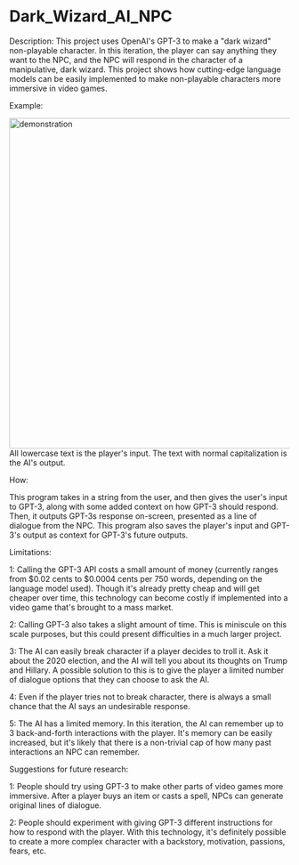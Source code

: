# Dark_Wizard_AI_NPC

Description:
This project uses OpenAI's GPT-3 to make a "dark wizard" non-playable character. In this iteration, the player can say anything they want to the NPC, and the NPC will respond in the character of a manipulative, dark wizard. This project shows how cutting-edge language models can be easily implemented to make non-playable characters more immersive in video games.

Example:

<img width="594" alt="demonstration" src="https://user-images.githubusercontent.com/86581611/207442135-4423f571-ebb2-47c2-b852-590187eba7b4.png">
All lowercase text is the player's input. The text with normal capitalization is the AI's output. 


How:

This program takes in a string from the user, and then gives the user's input to GPT-3, along with some added context on how GPT-3 should respond. Then, it outputs GPT-3s response on-screen, presented as a line of dialogue from the NPC. This program also saves the player's input and GPT-3's output as context for GPT-3's future outputs. 


Limitations:

1: Calling the GPT-3 API costs a small amount of money (currently ranges from $0.02 cents to $0.0004 cents per 750 words, depending on the language model used). Though it's already pretty cheap and will get cheaper over time, this technology can become costly if implemented into a video game that's brought to a mass market.

2: Calling GPT-3 also takes a slight amount of time. This is miniscule on this scale purposes, but this could present difficulties in a much larger project.

3: The AI can easily break character if a player decides to troll it. Ask it about the 2020 election, and the AI will tell you about its thoughts on Trump and Hillary. A possible solution to this is to give the player a limited number of dialogue options that they can choose to ask the AI.

4: Even if the player tries not to break character, there is always a small chance that the AI says an undesirable response.

5: The AI has a limited memory. In this iteration, the AI can remember up to 3 back-and-forth interactions with the player. It's memory can be easily increased, but it's likely that there is a non-trivial cap of how many past interactions an NPC can remember.



Suggestions for future research:

1: People should try using GPT-3 to make other parts of video games more immersive. After a player buys an item or casts a spell, NPCs can generate original lines of dialogue.

2: People should experiment with giving GPT-3 different instructions for how to respond with the player. With this technology, it's definitely possible to create a more complex character with a backstory, motivation, passions, fears, etc. 

